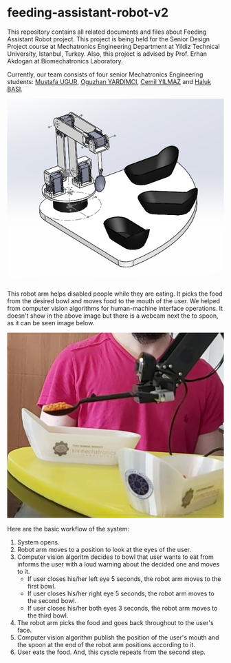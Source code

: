 # feeding-assistant-robot-v2

This repository contains all related documents and files about Feeding Assistant Robot project. This project is being held for the Senior Design Project course at Mechatronics Engineering Department at Yildiz Technical University, Istanbul, Turkey. Also, this project is advised by Prof. Erhan Akdogan at Biomechatronics Laboratory.

Currently, our team consists of four senior Mechatronics Engineering students: [Mustafa UGUR](https://www.linkedin.com/in/mustafa-uğur-41b13310a), [Oguzhan YARDIMCI](https://www.linkedin.com/in/oguzhan-yardimci-505118144), [Cemil YILMAZ](https://www.linkedin.com/in/cemil-yılmaz-664a7b13b) and [Haluk BASI](https://www.linkedin.com/in/haluk-başı-9a2321143).


![alt text](https://github.com/Ugurmustafa97/feeding-assistant-robot-v2/blob/main/images/Robot3DView.PNG)

This robot arm helps disabled people while they are eating. It picks the food from the desired bowl and moves food to the mouth of the user. We helped from computer vision algorithms for human-machine interface operations. It doesn't show in the above image but there is a webcam next the to spoon, as it can be seen image below. 


![alt text](https://github.com/Ugurmustafa97/feeding-assistant-robot-v2/blob/main/images/camera-place.PNG)

Here are the basic workflow of the system:

1. System opens.
2. Robot arm moves to a position to look at the eyes of the user.
3. Computer vision algoritm decides to bowl that user wants to eat from informs the user with a loud warning about the decided one and moves to it.
   - If user closes his/her left eye 5 seconds, the robot arm moves to the first bowl.
   - If user closes his/her right eye 5 seconds, the robot arm moves to the second bowl.
   - If user closes his/her both eyes 3 seconds, the robot arm moves to the third bowl.
4. The robot arm picks the food and goes back throughout to the user's face.
5. Computer vision algorithm publish the position of the user's mouth and the spoon at the end of the robot arm positions according to it.
6. User eats the food. And, this cyscle repeats from the second step.
